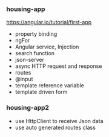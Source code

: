 ### housing-app
https://angular.io/tutorial/first-app
* property binding
* ngFor
* Angular service, Injection
* search function
* json-server
* async HTTP request and response
* routes
* @input
* template reference variable
* template driven form

### housing-app2
* use HttpClient to receive Json data
* use auto generated routes class